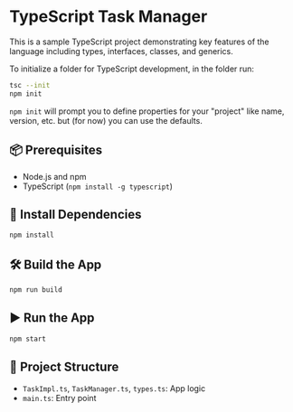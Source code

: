 # TypeScript Task Manager

This is a sample TypeScript project demonstrating key features of the language including types, interfaces, classes, and generics.

To initialize a folder for TypeScript development, in the folder run:

```bash
tsc --init
npm init
```

`npm init` will prompt you to define properties for your "project" like name, version, etc. but (for now) you can use the defaults.

## 📦 Prerequisites

- Node.js and npm
- TypeScript (`npm install -g typescript`)

## 📁 Install Dependencies

```bash
npm install
```

## 🛠 Build the App

```bash
npm run build
```

## ▶️ Run the App

```bash
npm start
```

## 📂 Project Structure

- `TaskImpl.ts`, `TaskManager.ts`, `types.ts`: App logic
- `main.ts`: Entry point
